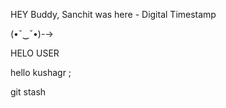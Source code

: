 HEY Buddy, Sanchit was here - Digital Timestamp 


(•ˇ‿ˇ•)-→

HELO USER


hello kushagr ;


git stash